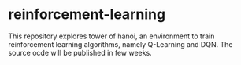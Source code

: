 # reinforcement-learning
This repository explores tower of hanoi, an environment to train reinforcement learning algorithms, namely Q-Learning and DQN. The source ocde will be published in few weeks. 
